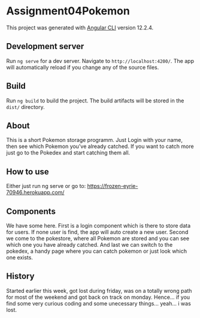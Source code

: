 # Assignment04Pokemon

This project was generated with [Angular CLI](https://github.com/angular/angular-cli) version 12.2.4.

## Development server

Run `ng serve` for a dev server. Navigate to `http://localhost:4200/`. The app will automatically reload if you change any of the source files.

## Build

Run `ng build` to build the project. The build artifacts will be stored in the `dist/` directory.

## About
This is a short Pokemon storage programm. Just Login with your name, then see which Pokemon you've already catched. If you want to catch more just go to the Pokedex and start catching them all.

## How to use
Either just run ng serve or go to: https://frozen-eyrie-70946.herokuapp.com/

## Components
We have some here.
First is a login component which is there to store data for users. If none user is find, the app will auto create a new user.
Second we come to the pokestore, where all Pokemon are stored and you can see which one you have already catched.
And last we can switch to the pokedex, a handy page where you can catch pokemon or just look which one exists.

## History
Started earlier this week, got lost during friday, was on a totally wrong path for most of the weekend and got back on track on monday.
Hence... if you find some very curious coding and some unecessary things... yeah... i was lost.

